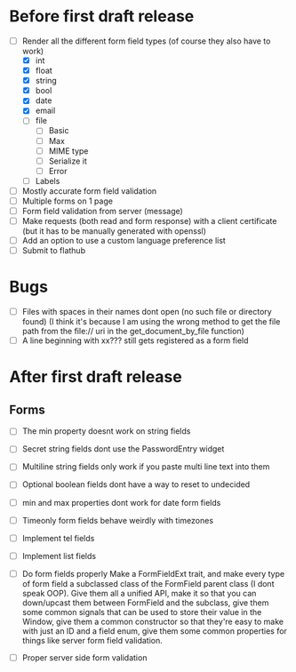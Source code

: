 # Before first draft release
- [ ] Render all the different form field types (of course they also have to work)
    - [X] int
    - [X] float
    - [X] string
    - [X] bool
    - [X] date
    - [X] email
    - [ ] file
        - [ ] Basic
        - [ ] Max
        - [ ] MIME type
        - [ ] Serialize it
        - [ ] Error
    - [ ] Labels
- [ ] Mostly accurate form field validation
- [ ] Multiple forms on 1 page
- [ ] Form field validation from server (message)
- [ ] Make requests (both read and form response) with a client certificate (but it has to be manually generated with openssl)
- [ ] Add an option to use a custom language preference list
- [ ] Submit to flathub

# Bugs
- [ ] Files with spaces in their names dont open (no such file or directory found) (I think it's because I am using the wrong method to get the file path from the file:// uri in the get_document_by_file function)
- [ ] A line beginning with xx??? still gets registered as a form field

# After first draft release
## Forms
- [ ] The min property doesnt work on string fields
- [ ] Secret string fields dont use the PasswordEntry widget
- [ ] Multiline string fields only work if you paste multi line text into them
- [ ] Optional boolean fields dont have a way to reset to undecided
- [ ] min and max properties dont work for date form fields
- [ ] Timeonly form fields behave weirdly with timezones
- [ ] Implement tel fields
- [ ] Implement list fields
- [ ] Do form fields properly
    Make a FormFieldExt trait, and make every type of form field a subclassed class of the FormField parent class (I dont speak OOP). Give them all a unified API, make it so that you can down/upcast them between FormField and the subclass, give them some common signals that can be used to store their value in the Window, give them a common constructor so that they're easy to make with just an ID and a field enum, give them some common properties for things like server form field validation.
- [ ] Proper server side form validation

